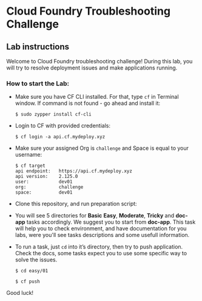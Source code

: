 # Cloud Foundry Troubleshooting Challenge
## Lab instructions

Welcome to Cloud Foundry troubleshooting challenge!
During this lab, you will try to resolve deployment issues and make applications running.

### How to start the Lab:

- Make sure you have CF CLI installed. For that, type `cf` in Terminal window. If command is not found - go ahead and install it:

	```
	$ sudo zypper install cf-cli
	```

- Login to CF with provided credentials:

	```
	$ cf login -a api.cf.mydeploy.xyz
	```

- Make sure your assigned Org is `challenge` and Space is equal to your username:

	```
	$ cf target
	api endpoint:   https://api.cf.mydeploy.xyz
	api version:    2.125.0
	user:           dev01
	org:            challenge
	space:          dev01

	```
		
- Clone this repository, and run preparation script:

- You will see 5 directories for **Basic** **Easy**, **Moderate**, **Tricky** and **doc-app** tasks accordingly. We suggest you to start from **doc-app**. This task will help you to check environment, and have documentation for you labs, were you'll see tasks descriptions and some usefull information. 
- To run a task, just `cd` into it’s directory, then try to push application. Check the docs, some tasks expect you to use some specific way to solve the issues.

	```
	$ cd easy/01
	
	$ cf push
	```

Good luck!
